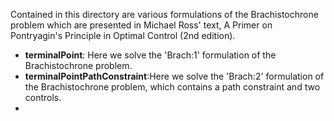 Contained in this directory are various formulations of the Brachistochrone problem which
are presented in  Michael Ross' text, A Primer on Pontryagin's Principle in Optimal Control (2nd edition).

* **terminalPoint**: Here we solve the 'Brach:1' formulation of the Brachistochrone problem.
* **terminalPointPathConstraint**:Here we solve the 'Brach:2' formulation of the Brachistochrone problem,
   which contains a path constraint and two controls.
*
